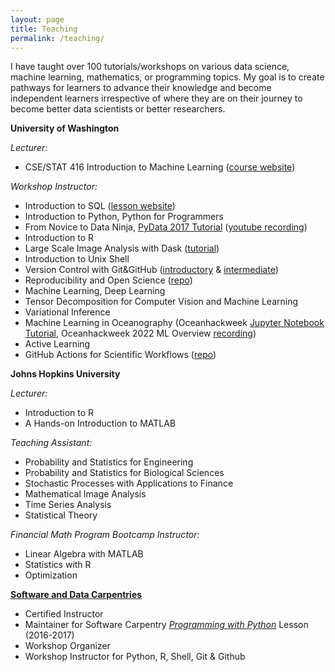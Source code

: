```yaml
---
layout: page
title: Teaching
permalink: /teaching/
---
```


I have taught over 100 tutorials/workshops on various data science, machine learning, mathematics, or programming topics. My goal is to create pathways for learners to advance their knowledge and become independent learners irrespective of where they are on their journey to become better data scientists or better researchers.  

**University of Washington**

*Lecturer:*
* CSE/STAT 416 Introduction to Machine Learning ([course website](https://valentina-s.github.io/cse-stat-416-sp20/))

*Workshop Instructor:*
* Introduction to SQL ([lesson website](https://uwescience.github.io/SQL-geospatial-tutorial/))
* Introduction to Python, Python for Programmers
* From Novice to Data Ninja, [PyData 2017 Tutorial](https://pydata.org/seattle2017/schedule/presentation/109/) ([youtube recording](https://www.youtube.com/watch?v=z-NcSu2uYxw))
* Introduction to R
* Large Scale Image Analysis with Dask ([tutorial](https://github.com/imagexd/2017-tutorials/blob/master/lectures/dask/Dask-Image-Tutorial.ipynb))
* Introduction to Unix Shell
* Version Control with Git&GitHub ([introductory](https://www.youtube.com/watch?v=Bc5BO9gPC9w) & [intermediate](https://github.com/uwescience/git-intermediate/))
* Reproducibility and Open Science ([repo](https://github.com/valentina-s/ReproducibleDataScience))
* Machine Learning, Deep Learning
* Tensor Decomposition for Computer Vision and Machine Learning
* Variational Inference
* Machine Learning in Oceanography (Oceanhackweek [Jupyter Notebook Tutorial](https://github.com/oceanhackweek/ohw-tutorials/tree/OHW22/01-Tue/01-machine-learning-intro/tutorial), Oceanhackweek 2022 ML Overview [recording](https://www.youtube.com/watch?v=ALmCSgpmEzs))
* Active Learning
* GitHub Actions for Scientific Workflows ([repo](https://github.com/valentina-s/GithubActionsTutorial-USRSE23))


**Johns Hopkins University**

*Lecturer:*
* Introduction to R
* A Hands-on Introduction to MATLAB

*Teaching Assistant:*
* Probability and Statistics for Engineering
* Probability and Statistics for Biological Sciences
* Stochastic Processes with Applications to Finance
* Mathematical Image Analysis
* Time Series Analysis
* Statistical Theory

*Financial Math Program Bootcamp Instructor:*
* Linear Algebra with MATLAB
* Statistics with R
* Optimization

**[Software and Data Carpentries](https://carpentries.org/)**
* Certified Instructor
* Maintainer for Software Carpentry [*Programming with Python*](https://swcarpentry.github.io/python-novice-inflammation/) Lesson (2016-2017)
* Workshop Organizer
* Workshop Instructor for Python, R, Shell, Git & Github



